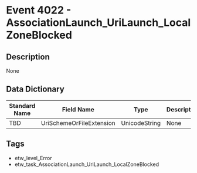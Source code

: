 # Event 4022 - AssociationLaunch_UriLaunch_LocalZoneBlocked

## Description
None

## Data Dictionary
|Standard Name|Field Name|Type|Description|Sample Value|
|---|---|---|---|---|
|TBD|UriSchemeOrFileExtension|UnicodeString|None|`None`|

## Tags
* etw_level_Error
* etw_task_AssociationLaunch_UriLaunch_LocalZoneBlocked